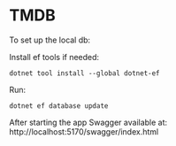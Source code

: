 # TMDB

To set up the local db:

Install ef tools if needed:

`dotnet tool install --global dotnet-ef`

Run:

`dotnet ef database update`

After starting the app Swagger available at:
http://localhost:5170/swagger/index.html
